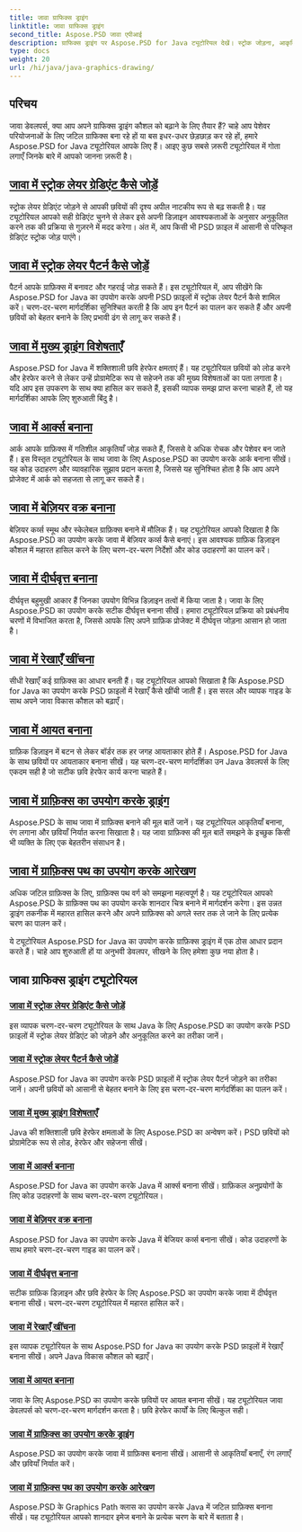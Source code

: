 ```yaml
---
title: जावा ग्राफिक्स ड्राइंग
linktitle: जावा ग्राफिक्स ड्राइंग
second_title: Aspose.PSD जावा एपीआई
description: ग्राफिक्स ड्राइंग पर Aspose.PSD for Java ट्यूटोरियल देखें। स्ट्रोक जोड़ना, आकृतियाँ बनाना और चरण-दर-चरण गाइड के साथ PSD फ़ाइलों में हेरफेर करना सीखें।
type: docs
weight: 20
url: /hi/java/java-graphics-drawing/
---
```


## परिचय

जावा डेवलपर्स, क्या आप अपने ग्राफिक्स ड्राइंग कौशल को बढ़ाने के लिए तैयार हैं? चाहे आप पेशेवर परियोजनाओं के लिए जटिल ग्राफिक्स बना रहे हों या बस इधर-उधर छेड़छाड़ कर रहे हों, हमारे Aspose.PSD for Java ट्यूटोरियल आपके लिए हैं। आइए कुछ सबसे ज़रूरी ट्यूटोरियल में गोता लगाएँ जिनके बारे में आपको जानना ज़रूरी है।

## [जावा में स्ट्रोक लेयर ग्रेडिएंट कैसे जोड़ें](./add-stroke-layer-gradient/)

स्ट्रोक लेयर ग्रेडिएंट जोड़ने से आपकी छवियों की दृश्य अपील नाटकीय रूप से बढ़ सकती है। यह ट्यूटोरियल आपको सही ग्रेडिएंट चुनने से लेकर इसे अपनी डिज़ाइन आवश्यकताओं के अनुसार अनुकूलित करने तक की प्रक्रिया से गुज़रने में मदद करेगा। अंत में, आप किसी भी PSD फ़ाइल में आसानी से परिष्कृत ग्रेडिएंट स्ट्रोक जोड़ पाएंगे।

## [जावा में स्ट्रोक लेयर पैटर्न कैसे जोड़ें](./add-stroke-layer-pattern/)

पैटर्न आपके ग्राफ़िक्स में बनावट और गहराई जोड़ सकते हैं। इस ट्यूटोरियल में, आप सीखेंगे कि Aspose.PSD for Java का उपयोग करके अपनी PSD फ़ाइलों में स्ट्रोक लेयर पैटर्न कैसे शामिल करें। चरण-दर-चरण मार्गदर्शिका सुनिश्चित करती है कि आप इन पैटर्न का पालन कर सकते हैं और अपनी छवियों को बेहतर बनाने के लिए प्रभावी ढंग से लागू कर सकते हैं।

## [जावा में मुख्य ड्राइंग विशेषताएँ](./core-drawing-features/)

Aspose.PSD for Java में शक्तिशाली छवि हेरफेर क्षमताएं हैं। यह ट्यूटोरियल छवियों को लोड करने और हेरफेर करने से लेकर उन्हें प्रोग्रामेटिक रूप से सहेजने तक की मुख्य विशेषताओं का पता लगाता है। यदि आप इस उपकरण के साथ क्या हासिल कर सकते हैं, इसकी व्यापक समझ प्राप्त करना चाहते हैं, तो यह मार्गदर्शिका आपके लिए शुरुआती बिंदु है।

## [जावा में आर्क्स बनाना](./drawing-arcs/)

आर्क आपके ग्राफ़िक्स में गतिशील आकृतियाँ जोड़ सकते हैं, जिससे वे अधिक रोचक और पेशेवर बन जाते हैं। इस विस्तृत ट्यूटोरियल के साथ जावा के लिए Aspose.PSD का उपयोग करके आर्क बनाना सीखें। यह कोड उदाहरण और व्यावहारिक सुझाव प्रदान करता है, जिससे यह सुनिश्चित होता है कि आप अपने प्रोजेक्ट में आर्क को सहजता से लागू कर सकते हैं।

## [जावा में बेज़ियर वक्र बनाना](./drawing-bezier-curves/)

बेज़ियर कर्व्स स्मूथ और स्केलेबल ग्राफ़िक्स बनाने में मौलिक हैं। यह ट्यूटोरियल आपको दिखाता है कि Aspose.PSD का उपयोग करके जावा में बेज़ियर कर्व्स कैसे बनाएं। इस आवश्यक ग्राफ़िक डिज़ाइन कौशल में महारत हासिल करने के लिए चरण-दर-चरण निर्देशों और कोड उदाहरणों का पालन करें।

## [जावा में दीर्घवृत्त बनाना](./drawing-ellipses/)

दीर्घवृत्त बहुमुखी आकार हैं जिनका उपयोग विभिन्न डिज़ाइन तत्वों में किया जाता है। जावा के लिए Aspose.PSD का उपयोग करके सटीक दीर्घवृत्त बनाना सीखें। हमारा ट्यूटोरियल प्रक्रिया को प्रबंधनीय चरणों में विभाजित करता है, जिससे आपके लिए अपने ग्राफ़िक प्रोजेक्ट में दीर्घवृत्त जोड़ना आसान हो जाता है।

## [जावा में रेखाएँ खींचना](./drawing-lines/)

सीधी रेखाएँ कई ग्राफ़िक्स का आधार बनती हैं। यह ट्यूटोरियल आपको सिखाता है कि Aspose.PSD for Java का उपयोग करके PSD फ़ाइलों में रेखाएँ कैसे खींची जाती हैं। इस सरल और व्यापक गाइड के साथ अपने जावा विकास कौशल को बढ़ाएँ।

## [जावा में आयत बनाना](./drawing-rectangles/)

ग्राफ़िक डिज़ाइन में बटन से लेकर बॉर्डर तक हर जगह आयताकार होते हैं। Aspose.PSD for Java के साथ छवियों पर आयताकार बनाना सीखें। यह चरण-दर-चरण मार्गदर्शिका उन Java डेवलपर्स के लिए एकदम सही है जो सटीक छवि हेरफेर कार्य करना चाहते हैं।

## [जावा में ग्राफ़िक्स का उपयोग करके ड्राइंग](./drawing-using-graphics/)

Aspose.PSD के साथ जावा में ग्राफ़िक्स बनाने की मूल बातें जानें। यह ट्यूटोरियल आकृतियाँ बनाना, रंग लगाना और छवियाँ निर्यात करना सिखाता है। यह जावा ग्राफ़िक्स की मूल बातें समझने के इच्छुक किसी भी व्यक्ति के लिए एक बेहतरीन संसाधन है।

## [जावा में ग्राफ़िक्स पथ का उपयोग करके आरेखण](./drawing-using-graphics-path/)

अधिक जटिल ग्राफ़िक्स के लिए, ग्राफ़िक्स पथ वर्ग को समझना महत्वपूर्ण है। यह ट्यूटोरियल आपको Aspose.PSD के ग्राफ़िक्स पथ का उपयोग करके शानदार चित्र बनाने में मार्गदर्शन करेगा। इस उन्नत ड्राइंग तकनीक में महारत हासिल करने और अपने ग्राफ़िक्स को अगले स्तर तक ले जाने के लिए प्रत्येक चरण का पालन करें।

ये ट्यूटोरियल Aspose.PSD for Java का उपयोग करके ग्राफ़िक्स ड्राइंग में एक ठोस आधार प्रदान करते हैं। चाहे आप शुरुआती हों या अनुभवी डेवलपर, सीखने के लिए हमेशा कुछ नया होता है।

## जावा ग्राफिक्स ड्राइंग ट्यूटोरियल
### [जावा में स्ट्रोक लेयर ग्रेडिएंट कैसे जोड़ें](./add-stroke-layer-gradient/)
इस व्यापक चरण-दर-चरण ट्यूटोरियल के साथ Java के लिए Aspose.PSD का उपयोग करके PSD फ़ाइलों में स्ट्रोक लेयर ग्रेडिएंट को जोड़ने और अनुकूलित करने का तरीका जानें।
### [जावा में स्ट्रोक लेयर पैटर्न कैसे जोड़ें](./add-stroke-layer-pattern/)
Aspose.PSD for Java का उपयोग करके PSD फ़ाइलों में स्ट्रोक लेयर पैटर्न जोड़ने का तरीका जानें। अपनी छवियों को आसानी से बेहतर बनाने के लिए इस चरण-दर-चरण मार्गदर्शिका का पालन करें।
### [जावा में मुख्य ड्राइंग विशेषताएँ](./core-drawing-features/)
Java की शक्तिशाली छवि हेरफेर क्षमताओं के लिए Aspose.PSD का अन्वेषण करें। PSD छवियों को प्रोग्रामेटिक रूप से लोड, हेरफेर और सहेजना सीखें।
### [जावा में आर्क्स बनाना](./drawing-arcs/)
Aspose.PSD for Java का उपयोग करके Java में आर्क्स बनाना सीखें। ग्राफ़िकल अनुप्रयोगों के लिए कोड उदाहरणों के साथ चरण-दर-चरण ट्यूटोरियल।
### [जावा में बेज़ियर वक्र बनाना](./drawing-bezier-curves/)
Aspose.PSD for Java का उपयोग करके Java में बेजियर कर्व्स बनाना सीखें। कोड उदाहरणों के साथ हमारे चरण-दर-चरण गाइड का पालन करें।
### [जावा में दीर्घवृत्त बनाना](./drawing-ellipses/)
सटीक ग्राफ़िक डिज़ाइन और छवि हेरफेर के लिए Aspose.PSD का उपयोग करके जावा में दीर्घवृत्त बनाना सीखें। चरण-दर-चरण ट्यूटोरियल में महारत हासिल करें।
### [जावा में रेखाएँ खींचना](./drawing-lines/)
इस व्यापक ट्यूटोरियल के साथ Aspose.PSD for Java का उपयोग करके PSD फ़ाइलों में रेखाएँ बनाना सीखें। अपने Java विकास कौशल को बढ़ाएँ।
### [जावा में आयत बनाना](./drawing-rectangles/)
जावा के लिए Aspose.PSD का उपयोग करके छवियों पर आयत बनाना सीखें। यह ट्यूटोरियल जावा डेवलपर्स को चरण-दर-चरण मार्गदर्शन करता है। छवि हेरफेर कार्यों के लिए बिल्कुल सही।
### [जावा में ग्राफ़िक्स का उपयोग करके ड्राइंग](./drawing-using-graphics/)
Aspose.PSD का उपयोग करके जावा में ग्राफ़िक्स बनाना सीखें। आसानी से आकृतियाँ बनाएँ, रंग लगाएँ और छवियाँ निर्यात करें।
### [जावा में ग्राफ़िक्स पथ का उपयोग करके आरेखण](./drawing-using-graphics-path/)
Aspose.PSD के Graphics Path क्लास का उपयोग करके Java में जटिल ग्राफ़िक्स बनाना सीखें। यह ट्यूटोरियल आपको शानदार इमेज बनाने के प्रत्येक चरण के बारे में बताता है।
